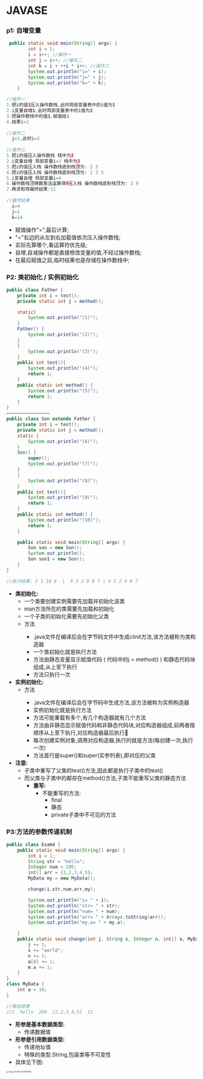 #  JAVASE

### 	p1: 自增变量

```java
 public static void main(String[] args) {
        int i = 1;
        i = i++; //操作一
        int j = i++; //操作二
        int k = i + ++i * i++; //操作三
        System.out.println("i=" + i);
        System.out.println("j=" + j);
        System.out.println("k=" + k);
    }

//操作一
1.把i的值1压入操作数栈,此时局部变量表中的i值为1
2.i变量自增1,此时局部变量表中的i值为2
3.把操作数栈中的值1,赋值给i
4.结果i=1
  
//操作二
  j=1,此时i=2
  
//操作三
1.把i的值压入操作数栈 栈中为2
2.i变量自增 局部变量i=3 栈中为2
3.把i的值压入栈 操作数栈底到栈顶为: 2 3 
4.把i的值压入栈 操作数栈底到栈顶为: 2 3 3
5.i变量自增 局部变量i=4
6.操作数栈顶俩数乘法运算得9压入栈 操作数栈底到栈顶为: 2 9
7.再求和得最终结果:11
  
//最终结果
  i=4
  j=1
  k=14

```

- 赋值操作"=",最后计算;
- "="右边的从左到右加载值依次压入操作数栈;
- 实际先算哪个,看运算符优先级;
- 自增,自减操作都是直接修改变量的值,不经过操作数栈;
- 在最后赋值之前,临时结果也是存储在操作数栈中;



### P2: 类初始化 / 实例初始化

```java
public class Father {
    private int i = test();
    private static int j = method();

    static{
        System.out.println("(1)");
    }
    Father() {
        System.out.println("(2)");
    }
    {
        System.out.println("(3)");
    }
    public int test(){
        System.out.println("(4)");
        return 1;
    }
    public static int method() {
        System.out.println("(5)");
        return 1;
    }
}
————————————————
public class Son extends Father {
    private int i = test();
    private static int j = method();
    static {
        System.out.println("(6)");
    }
    Son() {
        super();
        System.out.println("(7)");
    }
    {
        System.out.println("(8)");
    }
    public int test(){
        System.out.println("(9)");
        return 1;
    }
    public static int method() {
        System.out.println("(10)");
        return 1;
    }

    public static void main(String[] args) {
        Son son = new Son();
        System.out.println();
        Son son1 = new Son();
    }
}

//执行结果: 5 1 10 6  |  9 3 2 9 8 7 | 9 3 2 9 8 7
```

- **类初始化:**
  -  一个类要创建实例需要先加载并初始化该类
  - man方法所在的类需要先加载和初始化
  - 一个子类的初始化需要先初始化父类
  - <clinit>方法
    - .java文件在编译后会在字节码文件中生成clinit方法,该方法被称为类构造器
    - 一个类初始化就是执行<clinit>方法
    - <clinit>方法由静态变量显示赋值代码 ( 代码中的j = method() ) 和静态代码块组成,从上至下执行
    - <clinit>方法只执行一次
- **实例初始化:**
  - <init>方法
    - .java文件在编译后会在字节码中生成<init>方法,该方法被称为实例构造器
    - 实例初始化就是执行<init>方法
    - <init>方法可能重载有多个,有几个构造器就有几个<init>方法
    - <init>方法由非静态显示赋值代码和非静态代码块,对应构造器组成,前两者按顺序从上至下执行,对应构造器最后执行
    - 每次创建实例对象,调用对应构造器,执行的就是<init>方法(每创建一次,执行一次)
    - <init>方法首行是super()和super(实参列表),即对应的父类<init>
- **注意:**
  - 子类中重写了父类的test()方法,因此都是执行子类中的test()
  - 而父类与子类中的都存在method()方法,子类不能重写父类的静态方法
    - **重写:**
      - 不能重写的方法:
        - final
        - 静态
        - private子类中不可见的方法



### P3:方法的参数传递机制

```java
public class Exam4 {
    public static void main(String[] args) {
        int i = 1;
        String str = "hello";
        Integer num = 200;
        int[] arr = {1,2,3,4,5};
        MyData my = new MyData();

        change(i,str,num,arr,my);

      	System.out.println("i= " + i);
        System.out.println("str= " + str);
        System.out.println("num= " + num);
        System.out.println("arr= " + Arrays.toString(arr));
        System.out.println("my.a= " + my.a);

    }
    public static void change(int j, String s, Integer n, int[] a, MyData m) {
        j += 1;
        s += "world";
        n += 1;
        a[0] += 1;
        m.a += 1;
    }
}
class MyData {
    int a = 10;
}

//输出结果
//1  hello  200  [2,2,3,4,5]  11
```

- **形参是基本数据类型:**
  - 传递数据值
- **形参是引用数据类型:**
  - 传递地址值
  - 特殊的类型:String,包装类等不可变性
- 具体见下图:

<img src="/Users/breeze/Library/Application Support/typora-user-images/image-20210312201650859.png" alt="image-20210312201650859" style="zoom: 33%;" />

















